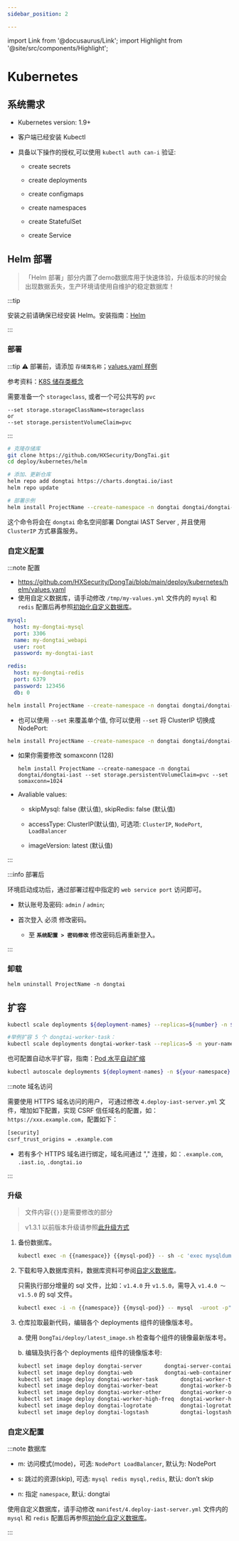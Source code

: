 ```yaml
---
sidebar_position: 2

---
```


import Link from '@docusaurus/Link';
import Highlight from '@site/src/components/Highlight';

# Kubernetes

## 系统需求

* Kubernetes version: 1.9+

* 客户端已经安装 Kubectl

* 具备以下操作的授权,可以使用 `kubectl auth can-i` 验证:

  * create secrets

  * create deployments

  * create configmaps

  * create namespaces

  * create StatefulSet

  * create Service


## Helm 部署

> 「Helm 部署」部分内置了demo数据库用于快速体验，升级版本的时候会出现数据丢失，生产环境请使用自维护的稳定数据库！

:::tip

安装之前请确保已经安装 Helm。安装指南：[Helm](https://helm.sh/docs/intro/install/)

:::

### 部署

:::tip ⚠️ 部署前，请添加 `存储类名称`；[values.yaml 样例](https://github.com/HXSecurity/DongTai/blob/main/deploy/kubernetes/helm/values.yaml)

参考资料：[K8S 储存类概念](https://kubernetes.io/zh-cn/docs/concepts/storage/storage-classes/)

需要准备一个 `storageclass`, 或者一个可公共写的 `pvc` 

```
--set storage.storageClassName=storageclass
or
--set storage.persistentVolumeClaim=pvc
```

:::

```bash
# 克隆存储库
git clone https://github.com/HXSecurity/DongTai.git
cd deploy/kubernetes/helm

# 添加、更新仓库
helm repo add dongtai https://charts.dongtai.io/iast
helm repo update

# 部署示例
helm install ProjectName --create-namespace -n dongtai dongtai/dongtai-iast --set storage.persistentVolumeClaim=pvc
```

这个命令将会在 `dongtai` 命名空间部署 Dongtai IAST Server , 并且使用 `ClusterIP` 方式暴露服务。



### 自定义配置

:::note 配置

* https://github.com/HXSecurity/DongTai/blob/main/deploy/kubernetes/helm/values.yaml
* 使用自定义数据库，请手动修改 `/tmp/my-values.yml` 文件内的 `mysql` 和 `redis` 配置后再参照[初始化自定义数据库](initial-sql-config)。

```yml title="/tmp/my-values.yml"
mysql:
  host: my-dongtai-mysql
  port: 3306
  name: my-dongtai_webapi
  user: root
  password: my-dongtai-iast

redis:
  host: my-dongtai-redis
  port: 6379
  password: 123456
  db: 0
```

```bash
helm install ProjectName --create-namespace -n dongtai dongtai/dongtai-iast --values /tmp/my-values.yaml
```

* 也可以使用 `--set` 来覆盖单个值, 你可以使用 `--set` 将 ClusterIP 切换成 NodePort:

```bash
helm install ProjectName --create-namespace -n dongtai dongtai/dongtai-iast --set storage.persistentVolumeClaim=pvc --set accessType=NodePort --set NodePort=30080
```

* 如果你需要修改 somaxconn (128) 

  ```
  helm install ProjectName --create-namespace -n dongtai dongtai/dongtai-iast --set storage.persistentVolumeClaim=pvc --set somaxconn=1024
  ```

* Avaliable values:

  * skipMysql: false (默认值), skipRedis: false (默认值)

  * accessType: ClusterIP(默认值), 可选项: `ClusterIP`, `NodePort`, `LoadBalancer`

  * imageVersion: latest (默认值)

:::

:::info 部署后

环境启动成功后，通过部署过程中指定的 `web service port` 访问即可。

* 默认账号及密码: `admin` / `admin`;

* 首次登入 <Highlight color="#E3242B">必须</Highlight> 修改密码。

  * 至 **`系统配置 > 密码修改`** 修改密码后再重新登入。

:::

### 卸载

```
helm uninstall ProjectName -n dongtai
```


### 

## 扩容

```bash
kubectl scale deployments ${deployment-names} --replicas=${number} -n ${your-namespace}

#举例扩容 5 个 dongtai-worker-task：
kubectl scale deployments dongtai-worker-task --replicas=5 -n your-namespace
```

也可配置自动水平扩容，指南：[Pod 水平自动扩缩](https://kubernetes.io/zh/docs/tasks/run-application/horizontal-pod-autoscale/)

```bash
kubectl autoscale deployments ${deployment-names} -n ${your-namespace} --cpu-percent=80 --min=${number} --max=${number}
```



:::note 域名访问

需要使用 HTTPS 域名访问的用户， 可通过修改 `4.deploy-iast-server.yml` 文件，增加如下配置，实现 CSRF 信任域名的配置，如：`https://xxx.example.com`，配置如下：

```bash
[security]
csrf_trust_origins = .example.com
```

* 若有多个 HTTPS 域名进行绑定，域名间通过 "," 连接，如：`.example.com`, `.iast.io`, `.dongtai.io`

:::



### 升级

> 文件内容`{{}}`是需要修改的部分

> v1.3.1 以前版本升级请参照[此升级方式](/docs/getting-started/server/deploy-kubernetes#升级)



1. 备份数据库。

   ```bash
   kubectl exec -n {{namespace}} {{mysql-pod}} -- sh -c 'exec mysqldump --all-databases -uroot -p"dongtai-iast"' > dongtai-mysql-bak-$(date '+%Y-%m-%d').sql
   ```

2. 下载和导入数据库资料，数据库资料可参阅[自定义数据库](initial-sql-config)。

   只需执行部分增量的 sql 文件，比如：`v1.4.0` 升 `v1.5.0`，需导入 `v1.4.0 ～ v1.5.0` 的 sql 文件。

   ```bash
   kubectl exec -i -n {{namespace}} {{mysql-pod}} -- mysql  -uroot -p"dongtai-iast" dongtai_webapi < *.sql
   ```

3. 仓库拉取最新代码，编辑各个 deployments 组件的镜像版本号。

   a. 使用 `DongTai/deploy/latest_image.sh` 检查每个组件的镜像最新版本号。

   b. 编辑及执行各个 deployments 组件的镜像版本号:

   ```bash
   kubectl set image deploy dongtai-server       dongtai-server-container=registry.cn-beijing.aliyuncs.com/huoxian_pub/dongtai-server:{{ChangeThisVersion}} -n {{namespace}}
   kubectl set image deploy dongtai-web          dongtai-web-container=registry.cn-beijing.aliyuncs.com/huoxian_pub/dongtai-web:{{ChangeThisVersion}} -n {{namespace}}
   kubectl set image deploy dongtai-worker-task       dongtai-worker-task-container=registry.cn-beijing.aliyuncs.com/huoxian_pub/dongtai-server:{{ChangeThisVersion}} -n {{namespace}}
   kubectl set image deploy dongtai-worker-beat       dongtai-worker-beat-container=registry.cn-beijing.aliyuncs.com/huoxian_pub/dongtai-server:{{ChangeThisVersion}} -n {{namespace}}
   kubectl set image deploy dongtai-worker-other      dongtai-worker-other-container=registry.cn-beijing.aliyuncs.com/huoxian_pub/dongtai-server:{{ChangeThisVersion}} -n {{namespace}}
   kubectl set image deploy dongtai-worker-high-freq  dongtai-worker-high-freq-container=registry.cn-beijing.aliyuncs.com/huoxian_pub/dongtai-server:{{ChangeThisVersion}} -n {{namespace}}
   kubectl set image deploy dongtai-logrotate         dongtai-logrotate-container=registry.cn-beijing.aliyuncs.com/huoxian_pub/dongtai-logrotate:{{ChangeThisVersion}} -n {{namespace}}
   kubectl set image deploy dongtai-logstash          dongtai-logstash-container=registry.cn-beijing.aliyuncs.com/huoxian_pub/dongtai-logstash:{{ChangeThisVersion}} -n {{namespace}}
   ```




### 自定义配置

:::note 数据库

* m: 访问模式(mode)，可选: `NodePort LoadBalancer`, 默认为: NodePort

* s: 跳过的资源(skip), 可选: `mysql redis mysql,redis`, 默认: don’t skip

* n: 指定 `namespace`, 默认: dongtai


使用自定义数据库，请手动修改 `manifest/4.deploy-iast-server.yml` 文件内的 `mysql` 和 `redis` 配置后再参照[初始化自定义数据库](initial-sql-config)。

:::




